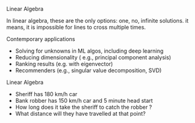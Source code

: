 Linear Algebra

In linear algebra, these are the only options: one, no, infinite solutions.
it means, it is impossible for lines to cross multiple times.

Contemporary applications
- Solving for unknowns in ML algos, including deep learning
- Reducing dimensionality ( e.g., principal component analysis)
- Ranking results (e.g. with eigenvector)
- Recommenders (e.g., singular value decomposition, SVD)



Linear Algebra
- Sheriff has 180 km/h car
- Bank robber has 150 km/h car and 5 minute head start
- How long does it take the sheriff to catch the robber ?
- What distance will they have travelled at that point?
